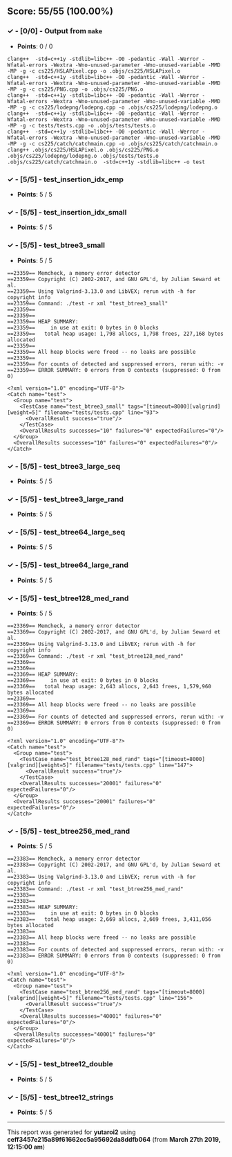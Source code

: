 


## Score: 55/55 (100.00%)


### ✓ - [0/0] - Output from `make`

- **Points**: 0 / 0


```
clang++  -std=c++1y -stdlib=libc++ -O0 -pedantic -Wall -Werror -Wfatal-errors -Wextra -Wno-unused-parameter -Wno-unused-variable -MMD -MP -g -c cs225/HSLAPixel.cpp -o .objs/cs225/HSLAPixel.o
clang++  -std=c++1y -stdlib=libc++ -O0 -pedantic -Wall -Werror -Wfatal-errors -Wextra -Wno-unused-parameter -Wno-unused-variable -MMD -MP -g -c cs225/PNG.cpp -o .objs/cs225/PNG.o
clang++  -std=c++1y -stdlib=libc++ -O0 -pedantic -Wall -Werror -Wfatal-errors -Wextra -Wno-unused-parameter -Wno-unused-variable -MMD -MP -g -c cs225/lodepng/lodepng.cpp -o .objs/cs225/lodepng/lodepng.o
clang++  -std=c++1y -stdlib=libc++ -O0 -pedantic -Wall -Werror -Wfatal-errors -Wextra -Wno-unused-parameter -Wno-unused-variable -MMD -MP -g -c tests/tests.cpp -o .objs/tests/tests.o
clang++  -std=c++1y -stdlib=libc++ -O0 -pedantic -Wall -Werror -Wfatal-errors -Wextra -Wno-unused-parameter -Wno-unused-variable -MMD -MP -g -c cs225/catch/catchmain.cpp -o .objs/cs225/catch/catchmain.o
clang++ .objs/cs225/HSLAPixel.o .objs/cs225/PNG.o .objs/cs225/lodepng/lodepng.o .objs/tests/tests.o .objs/cs225/catch/catchmain.o  -std=c++1y -stdlib=libc++ -o test

```


### ✓ - [5/5] - test_insertion_idx_emp

- **Points**: 5 / 5





### ✓ - [5/5] - test_insertion_idx_small

- **Points**: 5 / 5





### ✓ - [5/5] - test_btree3_small

- **Points**: 5 / 5

```
==23359== Memcheck, a memory error detector
==23359== Copyright (C) 2002-2017, and GNU GPL'd, by Julian Seward et al.
==23359== Using Valgrind-3.13.0 and LibVEX; rerun with -h for copyright info
==23359== Command: ./test -r xml "test_btree3_small"
==23359== 
==23359== 
==23359== HEAP SUMMARY:
==23359==     in use at exit: 0 bytes in 0 blocks
==23359==   total heap usage: 1,798 allocs, 1,798 frees, 227,168 bytes allocated
==23359== 
==23359== All heap blocks were freed -- no leaks are possible
==23359== 
==23359== For counts of detected and suppressed errors, rerun with: -v
==23359== ERROR SUMMARY: 0 errors from 0 contexts (suppressed: 0 from 0)

```
```
<?xml version="1.0" encoding="UTF-8"?>
<Catch name="test">
  <Group name="test">
    <TestCase name="test_btree3_small" tags="[timeout=8000][valgrind][weight=5]" filename="tests/tests.cpp" line="93">
      <OverallResult success="true"/>
    </TestCase>
    <OverallResults successes="10" failures="0" expectedFailures="0"/>
  </Group>
  <OverallResults successes="10" failures="0" expectedFailures="0"/>
</Catch>

```


### ✓ - [5/5] - test_btree3_large_seq

- **Points**: 5 / 5





### ✓ - [5/5] - test_btree3_large_rand

- **Points**: 5 / 5





### ✓ - [5/5] - test_btree64_large_seq

- **Points**: 5 / 5





### ✓ - [5/5] - test_btree64_large_rand

- **Points**: 5 / 5





### ✓ - [5/5] - test_btree128_med_rand

- **Points**: 5 / 5

```
==23369== Memcheck, a memory error detector
==23369== Copyright (C) 2002-2017, and GNU GPL'd, by Julian Seward et al.
==23369== Using Valgrind-3.13.0 and LibVEX; rerun with -h for copyright info
==23369== Command: ./test -r xml "test_btree128_med_rand"
==23369== 
==23369== 
==23369== HEAP SUMMARY:
==23369==     in use at exit: 0 bytes in 0 blocks
==23369==   total heap usage: 2,643 allocs, 2,643 frees, 1,579,960 bytes allocated
==23369== 
==23369== All heap blocks were freed -- no leaks are possible
==23369== 
==23369== For counts of detected and suppressed errors, rerun with: -v
==23369== ERROR SUMMARY: 0 errors from 0 contexts (suppressed: 0 from 0)

```
```
<?xml version="1.0" encoding="UTF-8"?>
<Catch name="test">
  <Group name="test">
    <TestCase name="test_btree128_med_rand" tags="[timeout=8000][valgrind][weight=5]" filename="tests/tests.cpp" line="147">
      <OverallResult success="true"/>
    </TestCase>
    <OverallResults successes="20001" failures="0" expectedFailures="0"/>
  </Group>
  <OverallResults successes="20001" failures="0" expectedFailures="0"/>
</Catch>

```


### ✓ - [5/5] - test_btree256_med_rand

- **Points**: 5 / 5

```
==23383== Memcheck, a memory error detector
==23383== Copyright (C) 2002-2017, and GNU GPL'd, by Julian Seward et al.
==23383== Using Valgrind-3.13.0 and LibVEX; rerun with -h for copyright info
==23383== Command: ./test -r xml "test_btree256_med_rand"
==23383== 
==23383== 
==23383== HEAP SUMMARY:
==23383==     in use at exit: 0 bytes in 0 blocks
==23383==   total heap usage: 2,669 allocs, 2,669 frees, 3,411,056 bytes allocated
==23383== 
==23383== All heap blocks were freed -- no leaks are possible
==23383== 
==23383== For counts of detected and suppressed errors, rerun with: -v
==23383== ERROR SUMMARY: 0 errors from 0 contexts (suppressed: 0 from 0)

```
```
<?xml version="1.0" encoding="UTF-8"?>
<Catch name="test">
  <Group name="test">
    <TestCase name="test_btree256_med_rand" tags="[timeout=8000][valgrind][weight=5]" filename="tests/tests.cpp" line="156">
      <OverallResult success="true"/>
    </TestCase>
    <OverallResults successes="40001" failures="0" expectedFailures="0"/>
  </Group>
  <OverallResults successes="40001" failures="0" expectedFailures="0"/>
</Catch>

```


### ✓ - [5/5] - test_btree12_double

- **Points**: 5 / 5





### ✓ - [5/5] - test_btree12_strings

- **Points**: 5 / 5





---

This report was generated for **yutaroi2** using **ceff3457e215a89f61662cc5a95692da8ddfb064** (from **March 27th 2019, 12:15:00 am**)

